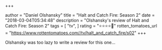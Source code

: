 +++

author = "Daniel Olshansky"
title = "Halt and Catch Fire: Season 2"
date = "2018-03-04T05:34:48"
description = "Olshansky's review of Halt and Catch Fire: Season 2"
tags = [
    "tv",
]
rating = "⭐⭐⭐⭐🌟"
rotten_tomatoes_url = "https://www.rottentomatoes.com//tv/halt_and_catch_fire/s02"
+++

Olshansky was too lazy to write a review for this one...


